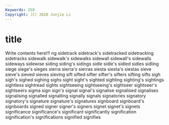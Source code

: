 ```yaml
---
Keywords: 259
Copyright: (C) 2020 Junjie Li
---
```


# title

Write contents here!!!
ng 
sidetrack 
sidetrack's
sidetracked 
sidetracking 
sidetracks 
sidewalk 
sidewalk's 
sidewalks 
sidewall 
sidewall's 
sidewalls 
sideways
sidewise 
siding 
siding's 
sidings 
sidle 
sidle's 
sidled 
sidles 
sidling 
siege
siege's 
sieges 
sierra 
sierra's 
sierras 
siesta 
siesta's 
siestas 
sieve 
sieve's
sieved 
sieves 
sieving 
sift 
sifted 
sifter 
sifter's 
sifters 
sifting 
sifts
sigh 
sigh's 
sighed 
sighing 
sighs 
sight 
sight's 
sighted 
sighting 
sighting's
sightings 
sightless 
sightread 
sights 
sightseeing 
sightseeing's 
sightseer 
sightseer's 
sightseers 
sigma
sign 
sign's 
signal 
signal's 
signalise 
signalised 
signalises 
signalising 
signalled 
signalling
signally 
signals 
signatories 
signatory 
signatory's 
signature 
signature's 
signatures 
signboard 
signboard's
signboards 
signed 
signer 
signer's 
signers 
signet 
signet's 
signets 
significance 
significance's
significant 
significantly 
signification 
signification's 
significations 
signified 
signifies 
